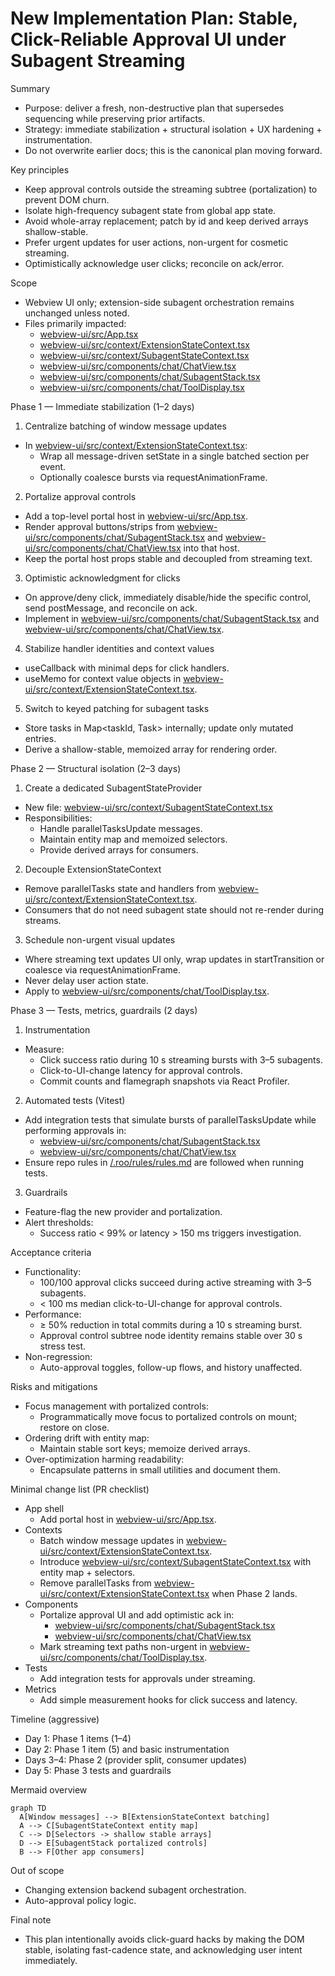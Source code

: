 # New Implementation Plan: Stable, Click-Reliable Approval UI under Subagent Streaming

Summary
- Purpose: deliver a fresh, non-destructive plan that supersedes sequencing while preserving prior artifacts.
- Strategy: immediate stabilization + structural isolation + UX hardening + instrumentation.
- Do not overwrite earlier docs; this is the canonical plan moving forward.

Key principles
- Keep approval controls outside the streaming subtree (portalization) to prevent DOM churn.
- Isolate high-frequency subagent state from global app state.
- Avoid whole-array replacement; patch by id and keep derived arrays shallow-stable.
- Prefer urgent updates for user actions, non-urgent for cosmetic streaming.
- Optimistically acknowledge user clicks; reconcile on ack/error.

Scope
- Webview UI only; extension-side subagent orchestration remains unchanged unless noted.
- Files primarily impacted:
  - [webview-ui/src/App.tsx](webview-ui/src/App.tsx)
  - [webview-ui/src/context/ExtensionStateContext.tsx](webview-ui/src/context/ExtensionStateContext.tsx)
  - [webview-ui/src/context/SubagentStateContext.tsx](webview-ui/src/context/SubagentStateContext.tsx)
  - [webview-ui/src/components/chat/ChatView.tsx](webview-ui/src/components/chat/ChatView.tsx)
  - [webview-ui/src/components/chat/SubagentStack.tsx](webview-ui/src/components/chat/SubagentStack.tsx)
  - [webview-ui/src/components/chat/ToolDisplay.tsx](webview-ui/src/components/chat/ToolDisplay.tsx)

Phase 1 — Immediate stabilization (1–2 days)
1) Centralize batching of window message updates
- In [webview-ui/src/context/ExtensionStateContext.tsx](webview-ui/src/context/ExtensionStateContext.tsx):
  - Wrap all message-driven setState in a single batched section per event.
  - Optionally coalesce bursts via requestAnimationFrame.

2) Portalize approval controls
- Add a top-level portal host in [webview-ui/src/App.tsx](webview-ui/src/App.tsx).
- Render approval buttons/strips from [webview-ui/src/components/chat/SubagentStack.tsx](webview-ui/src/components/chat/SubagentStack.tsx) and [webview-ui/src/components/chat/ChatView.tsx](webview-ui/src/components/chat/ChatView.tsx) into that host.
- Keep the portal host props stable and decoupled from streaming text.

3) Optimistic acknowledgment for clicks
- On approve/deny click, immediately disable/hide the specific control, send postMessage, and reconcile on ack.
- Implement in [webview-ui/src/components/chat/SubagentStack.tsx](webview-ui/src/components/chat/SubagentStack.tsx) and [webview-ui/src/components/chat/ChatView.tsx](webview-ui/src/components/chat/ChatView.tsx).

4) Stabilize handler identities and context values
- useCallback with minimal deps for click handlers.
- useMemo for context value objects in [webview-ui/src/context/ExtensionStateContext.tsx](webview-ui/src/context/ExtensionStateContext.tsx).

5) Switch to keyed patching for subagent tasks
- Store tasks in Map<taskId, Task> internally; update only mutated entries.
- Derive a shallow-stable, memoized array for rendering order.

Phase 2 — Structural isolation (2–3 days)
1) Create a dedicated SubagentStateProvider
- New file: [webview-ui/src/context/SubagentStateContext.tsx](webview-ui/src/context/SubagentStateContext.tsx)
- Responsibilities:
  - Handle parallelTasksUpdate messages.
  - Maintain entity map and memoized selectors.
  - Provide derived arrays for consumers.

2) Decouple ExtensionStateContext
- Remove parallelTasks state and handlers from [webview-ui/src/context/ExtensionStateContext.tsx](webview-ui/src/context/ExtensionStateContext.tsx).
- Consumers that do not need subagent state should not re-render during streams.

3) Schedule non-urgent visual updates
- Where streaming text updates UI only, wrap updates in startTransition or coalesce via requestAnimationFrame.
- Never delay user action state.
- Apply to [webview-ui/src/components/chat/ToolDisplay.tsx](webview-ui/src/components/chat/ToolDisplay.tsx).

Phase 3 — Tests, metrics, guardrails (2 days)
1) Instrumentation
- Measure:
  - Click success ratio during 10 s streaming bursts with 3–5 subagents.
  - Click-to-UI-change latency for approval controls.
  - Commit counts and flamegraph snapshots via React Profiler.

2) Automated tests (Vitest)
- Add integration tests that simulate bursts of parallelTasksUpdate while performing approvals in:
  - [webview-ui/src/components/chat/SubagentStack.tsx](webview-ui/src/components/chat/SubagentStack.tsx)
  - [webview-ui/src/components/chat/ChatView.tsx](webview-ui/src/components/chat/ChatView.tsx)
- Ensure repo rules in [/.roo/rules/rules.md](.roo/rules/rules.md) are followed when running tests.

3) Guardrails
- Feature-flag the new provider and portalization.
- Alert thresholds:
  - Success ratio < 99% or latency > 150 ms triggers investigation.

Acceptance criteria
- Functionality:
  - 100/100 approval clicks succeed during active streaming with 3–5 subagents.
  - < 100 ms median click-to-UI-change for approval controls.
- Performance:
  - ≥ 50% reduction in total commits during a 10 s streaming burst.
  - Approval control subtree node identity remains stable over 30 s stress test.
- Non-regression:
  - Auto-approval toggles, follow-up flows, and history unaffected.

Risks and mitigations
- Focus management with portalized controls:
  - Programmatically move focus to portalized controls on mount; restore on close.
- Ordering drift with entity map:
  - Maintain stable sort keys; memoize derived arrays.
- Over-optimization harming readability:
  - Encapsulate patterns in small utilities and document them.

Minimal change list (PR checklist)
- App shell
  - Add portal host in [webview-ui/src/App.tsx](webview-ui/src/App.tsx).
- Contexts
  - Batch window message updates in [webview-ui/src/context/ExtensionStateContext.tsx](webview-ui/src/context/ExtensionStateContext.tsx).
  - Introduce [webview-ui/src/context/SubagentStateContext.tsx](webview-ui/src/context/SubagentStateContext.tsx) with entity map + selectors.
  - Remove parallelTasks from [webview-ui/src/context/ExtensionStateContext.tsx](webview-ui/src/context/ExtensionStateContext.tsx) when Phase 2 lands.
- Components
  - Portalize approval UI and add optimistic ack in:
    - [webview-ui/src/components/chat/SubagentStack.tsx](webview-ui/src/components/chat/SubagentStack.tsx)
    - [webview-ui/src/components/chat/ChatView.tsx](webview-ui/src/components/chat/ChatView.tsx)
  - Mark streaming text paths non-urgent in [webview-ui/src/components/chat/ToolDisplay.tsx](webview-ui/src/components/chat/ToolDisplay.tsx).
- Tests
  - Add integration tests for approvals under streaming.
- Metrics
  - Add simple measurement hooks for click success and latency.

Timeline (aggressive)
- Day 1: Phase 1 items (1–4)
- Day 2: Phase 1 item (5) and basic instrumentation
- Days 3–4: Phase 2 (provider split, consumer updates)
- Day 5: Phase 3 tests and guardrails

Mermaid overview
```mermaid
graph TD
  A[Window messages] --> B[ExtensionStateContext batching]
  A --> C[SubagentStateContext entity map]
  C --> D[Selectors -> shallow stable arrays]
  D --> E[SubagentStack portalized controls]
  B --> F[Other app consumers]
```

Out of scope
- Changing extension backend subagent orchestration.
- Auto-approval policy logic.

Final note
- This plan intentionally avoids click-guard hacks by making the DOM stable, isolating fast-cadence state, and acknowledging user intent immediately.